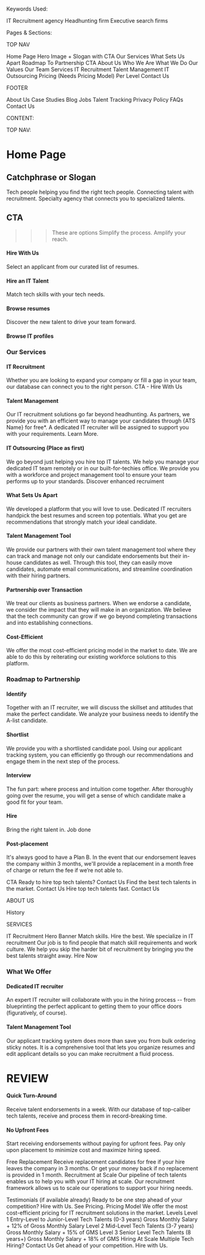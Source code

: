 Keywords Used:

IT Recruitment agency
Headhunting firm
Executive search firms

Pages & Sections:

TOP NAV

Home Page
Hero Image + Slogan with CTA
Our Services
What Sets Us Apart
Roadmap To Partnership
CTA
About Us
Who We Are
What We Do
Our Values
Our Team
Services
IT Recruitment
Talent Management
IT Outsourcing
Pricing (Needs Pricing Model)
Per Level
Contact Us

FOOTER

About Us
Case Studies
Blog
Jobs
Talent Tracking
Privacy Policy
FAQs
Contact Us



CONTENT:

TOP NAV:

# Home Page
## Catchphrase or Slogan
Tech people helping you find the right tech people.
Connecting talent with recruitment.
Specialty agency that connects you to specialized talents. 


## CTA
>>> These are options 
Simplify the process. Amplify your reach.
#### Hire With Us

Select an applicant from our curated list of resumes.
#### Hire an IT Talent

Match tech skills with your tech needs.
#### Browse resumes

Discover the new talent to drive your team forward.
#### Browse IT profiles


### Our Services

#### IT Recruitment

Whether you are looking to expand your company or fill a gap in your team, our database can connect you to the right person. 
CTA - Hire With Us


#### Talent Management

Our IT recruitment solutions go far beyond headhunting. As partners, we provide you with an efficient way to manage your candidates through {ATS Name} for free*. A dedicated IT recruiter will be assigned to support you with your requirements.
Learn More.

#### IT Outsourcing (Place as first)
We go beyond just helping you hire top IT talents. We help you manage your dedicated IT team remotely or in our built-for-techies office. We provide you with a workforce and project management tool to ensure your team performs up to your standards.
Discover enhanced recruiment

#### What Sets Us Apart
We developed a platform that you will love to use. Dedicated IT recruiters handpick the best resumes and screen top potentials. What you get are recommendations that strongly match your ideal candidate.

#### Talent Management Tool
We provide our partners with their own talent management tool where they can track and manage not only our candidate endorsements but their in-house candidates as well. Through this tool, they can easily move candidates, automate email communications, and streamline coordination with their hiring partners.

#### Partnership over Transaction
We treat our clients as business partners. When we endorse a candidate, we consider the impact that they will make in an organization. We believe that the tech community can grow if we go beyond completing transactions and into establishing connections. 

#### Cost-Efficient
We offer the most cost-efficient pricing model in the market to date. We are able to do this by reiterating our existing workforce solutions to this platform. 

### Roadmap to Partnership

#### Identify
Together with an IT recruiter, we will discuss the skillset and attitudes that make the perfect candidate. We analyze your business needs to identify the A-list candidate. 

#### Shortlist
We provide you with a shortlisted candidate pool. Using our applicant tracking system, you can efficiently go through our recommendations and engage them in the next step of the process. 

#### Interview
The fun part: where process and intuition come together. After thoroughly going over the resume, you will get a sense of which candidate make a good fit for your team.

#### Hire
Bring the right talent in. Job done 

#### Post-placement
It's always good to have a Plan B. In the event that our endorsement leaves the company within 3 months, we'll provide a replacement in a month free of charge or return the fee if we’re not able to.

CTA
Ready to hire top tech talents?
Contact Us
Find the best tech talents in the market.
Contact Us
Hire top tech talents fast.
Contact Us

ABOUT US

History

SERVICES

IT Recruitment
Hero Banner
Match skills. Hire the best.
We specialize in IT recruitment
Our job is to find people that match skill requirements and work culture. We help you skip the harder bit of recruitment by bringing you the best talents straight away.
Hire Now

### What We Offer
#### Dedicated IT recruiter
An expert IT recruiter will collaborate with you in the hiring process -- from blueprinting the perfect applicant to getting them to your office doors (figuratively, of course).

#### Talent Management Tool
Our applicant tracking system does more than save you from bulk ordering sticky notes. It is a comprehensive tool that lets you organize resumes and edit applicant details so you can make recruitment a fluid process. 

# REVIEW
#### Quick Turn-Around
Receive talent endorsements in a week. With our database of top-caliber tech talents, receive and process them in record-breaking time. 

#### No Upfront Fees
Start receiving endorsements without paying for upfront fees. Pay only upon placement to minimize cost and maximize hiring speed.


Free Replacement
Receive replacement candidates for free if your hire leaves the company in 3 months. Or get your money back if no replacement is provided in 1 month. 
Recruitment at Scale
Our pipeline of tech talents enables us to help you with your IT hiring at scale. Our recruitment framework allows us to scale our operations to support your hiring needs.

Testimonials (if available already)
Ready to be one step ahead of your competition? Hire with Us. See Pricing.
Pricing Model
We offer the most cost-efficient pricing for IT recruitment solutions in the market.
Levels
Level 1
Entry-Level to Junior-Level Tech Talents (0-3 years)
Gross Monthly Salary + 12% of Gross Monthly Salary
Level 2
Mid-Level Tech Talents (3-7 years)
Gross Monthly Salary + 15% of GMS
Level 3
Senior Level Tech Talents (8 years+)
Gross Monthly Salary + 18% of GMS
Hiring At Scale
Multiple Tech Hiring?
Contact Us
Get ahead of your competition. Hire with Us.
    